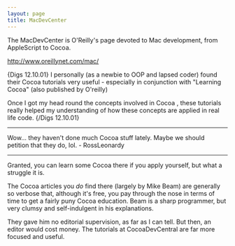 ```yaml
---
layout: page
title: MacDevCenter
---
```




The MacDevCenter is O'Reilly's page devoted to Mac development, from AppleScript to Cocoa.

http://www.oreillynet.com/mac/

{Digs 12.10.01}
I personally (as a newbie to OOP and lapsed coder) found their Cocoa tutorials very useful - especially in conjunction with "Learning Cocoa" (also published by O'reilly)

Once I got my head round the concepts involved in Cocoa , these tutorials really helped my understanding of how these concepts are applied in real life code.
{/Digs 12.10.01}

----
Wow... they haven't done much Cocoa stuff lately. Maybe we should petition that they do, lol. - RossLeonardy

----

Granted, you can learn some Cocoa there if you apply yourself, but what a struggle it is.

The Cocoa articles you *do* find there (largely by Mike Beam)  are generally so verbose that, although it's free, you pay through the nose in terms of time to get a fairly puny Cocoa education. Beam is a sharp programmer, but very clumsy and self-indulgent in his explanations.

They gave him no editorial supervision, as far as I can tell. But then, an editor would cost money. The tutorials at CocoaDevCentral are far more focused and useful.

